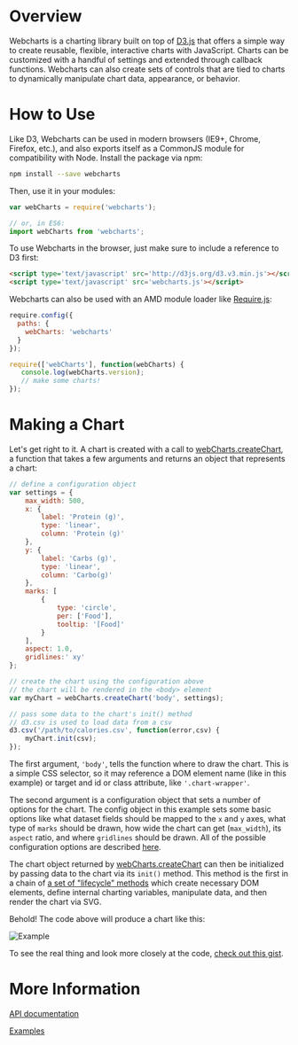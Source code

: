 # Overview
Webcharts is a charting library built on top of [D3.js](https://github.com/mbostock/d3) that offers a simple way to create reusable, flexible, interactive charts with JavaScript. Charts can be customized with a handful of settings and extended through callback functions. Webcharts can also create sets of controls that are tied to charts to dynamically manipulate chart data, appearance, or behavior.

# How to Use
Like D3, Webcharts can be used in modern browsers (IE9+, Chrome, Firefox, etc.), and also exports itself as a CommonJS module for compatibility with Node. Install the package via npm:
```bash
npm install --save webcharts
```

Then, use it in your modules:
```javascript
var webCharts = require('webcharts');

// or, in ES6:
import webCharts from 'webcharts';
```

To use Webcharts in the browser, just make sure to include a reference to D3 first:
```html
<script type='text/javascript' src='http://d3js.org/d3.v3.min.js'></script>
<script type='text/javascript' src='webcharts.js'></script>
```

Webcharts can also be used with an AMD module loader like [Require.js](http://requirejs.org/):
```javascript
require.config({
  paths: {
    webCharts: 'webcharts'
  }
});

require(['webCharts'], function(webCharts) {
   console.log(webCharts.version);
   // make some charts!
});
```

# Making a Chart
Let's get right to it. A chart is created with a call to [webCharts.createChart](https://github.com/RhoInc/Webcharts/wiki/Webcharts-API#webchartscreatechartelement-config-controls), a function that takes a few arguments and returns an object that represents a chart:

```javascript	
// define a configuration object
var settings = {
    max_width: 500,
    x: {
        label: 'Protein (g)',
        type: 'linear',
        column: 'Protein (g)'
    },
    y: {
        label: 'Carbs (g)',
        type: 'linear',
        column: 'Carbo(g)'
    },
    marks: [
        {
            type: 'circle',
            per: ['Food'],
            tooltip: '[Food]'
        }
    ],
    aspect: 1.0,
    gridlines:' xy'
};

// create the chart using the configuration above
// the chart will be rendered in the <body> element
var myChart = webCharts.createChart('body', settings);

// pass some data to the chart's init() method
// d3.csv is used to load data from a csv
d3.csv('/path/to/calories.csv', function(error,csv) {
    myChart.init(csv);
});
```
    
The first argument, `'body'`, tells the function where to draw the chart. This is a simple CSS selector, so it may reference a DOM element name (like in this example) or target and id or class attribute, like `'.chart-wrapper'`.

The second argument is a configuration object that sets a number of options for the chart. The config object in this example sets some basic options like what dataset fields should be mapped to the `x` and `y` axes, what type of `marks` should be drawn, how wide the chart can get (`max_width`), its `aspect` ratio, and where `gridlines` should be drawn. All of the possible configuration options are described [here](https://github.com/RhoInc/Webcharts/wiki/Chart-Configuration).

The chart object returned by [webCharts.createChart](https://github.com/RhoInc/Webcharts/wiki/Webcharts-API#webchartscreatechartelement-config-controls) can then be initialized by passing data to the chart via its `init()` method. This method is the first in a chain of [a set of "lifecycle" methods](https://github.com/RhoInc/Webcharts/wiki/Webcharts-Life-Cycle) which create necessary DOM elements, define internal charting variables, manipulate data, and then render the chart via SVG.

Behold! The code above will produce a chart like this:

![Example](https://github.com/RhoInc/Webcharts/wiki/example.png)

To see the real thing and look more closely at the code, [check out this gist](http://bl.ocks.org/nbryant/aeaf8d734d7600ca3afa). 

# More Information
[API documentation](https://github.com/RhoInc/Webcharts/wiki/Webcharts-API)

[Examples](https://github.com/RhoInc/Webcharts/wiki/Examples)

